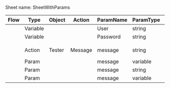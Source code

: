 Sheet name: SheetWithParams

| Flow | Type     | Object | Action  | ParamName | ParamType | ParamValue     |
| ---- | -------- | ------ | ------- | --------- | --------- | -------------- |
|      | Variable |        |         | User      | string    | DefUser        |
|      | Variable |        |         | Password  | string    | DefPassword    |
|      |          |        |         |           |           |                |
|      | Action   | Tester | Message | message   | string    | Logging In as: |
|      | Param    |        |         | message   | variable  | User           |
|      | Param    |        |         | message   | string    | /              |
|      | Param    |        |         | message   | variable  | Password       |